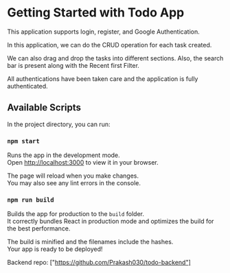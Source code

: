 # Getting Started with Todo App

This application supports login, register, and Google Authentication.

In this application, we can do the CRUD operation for each task created.

We can also drag and drop the tasks into different sections. Also, the search bar is present along with the Recent first Filter.

All authentications have been taken care and the application is fully authenticated.

## Available Scripts

In the project directory, you can run:

### `npm start`

Runs the app in the development mode.\
Open [http://localhost:3000](http://localhost:3000) to view it in your browser.

The page will reload when you make changes.\
You may also see any lint errors in the console.

### `npm run build`

Builds the app for production to the `build` folder.\
It correctly bundles React in production mode and optimizes the build for the best performance.

The build is minified and the filenames include the hashes.\
Your app is ready to be deployed!

Backend repo: ["https://github.com/Prakash030/todo-backend"]
